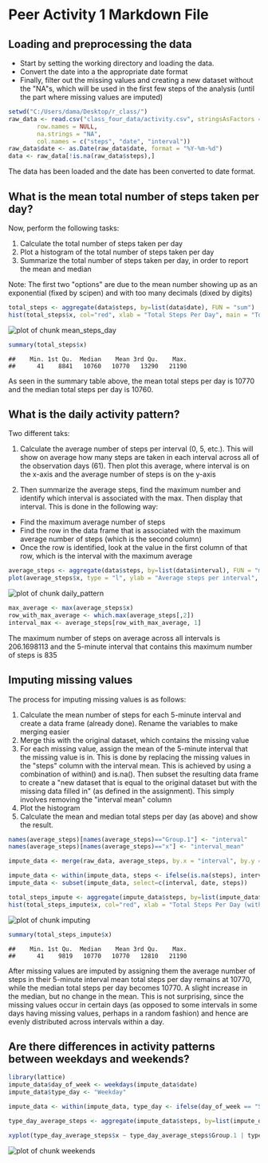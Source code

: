 Peer Activity 1 Markdown File
==============================

## Loading and preprocessing the data
- Start by setting the working directory and loading the data.
- Convert the date into a the appropriate date format
- Finally, filter out the missing values and creating a new dataset without the "NA"s, which will be used in the first few steps of the analysis (until the part where missing values are imputed)


```r
setwd("C:/Users/dama/Desktop/r_class/")
raw_data <- read.csv("class_four_data/activity.csv", stringsAsFactors = TRUE,
        row.names = NULL,
        na.strings = "NA",
        col.names = c("steps", "date", "interval"))
raw_data$date <- as.Date(raw_data$date, format = "%Y-%m-%d") 
data <- raw_data[!is.na(raw_data$steps),]
```

        
The data has been loaded and the date has been converted to date format. 

## What is the mean total number of steps taken per day?
Now, perform the following tasks:  

1. Calculate the total number of steps taken per day  
2. Plot a histogram of the total number of steps taken per day  
3. Summarize the total number of steps taken per day, in order to report the mean and median

Note: The first two "options" are due to the mean number showing up as an exponential (fixed by scipen) and with too many decimals (dixed by digits)


```r
total_steps <- aggregate(data$steps, by=list(data$date), FUN = "sum")
hist(total_steps$x, col="red", xlab = "Total Steps Per Day", main = "Total Steps Per Day")
```

![plot of chunk mean_steps_day](figure/mean_steps_day-1.png) 

```r
summary(total_steps$x)
```

```
##    Min. 1st Qu.  Median    Mean 3rd Qu.    Max. 
##      41    8841   10760   10770   13290   21190
```

As seen in the summary table above, the mean total steps per day is 10770 and the median total steps per day is 10760. 

## What is the daily activity pattern?
Two different taks:

1. Calculate the average number of steps per interval (0, 5, etc.). This will show on average how many steps are taken in each interval across all of the observation days (61). Then plot this average, where interval is on the x-axis and the average number of steps is on the y-axis  

2. Then summarize the average steps, find the maximum number and identify which interval is associated with the max. Then display that interval. This is done in the following way:
- Find the maximum average number of steps
- Find the row in the data frame that is associated with the maximum average number of steps (which is the second column)
- Once the row is identified, look at the value in the first column of that row, which is the interval with the maximum average


```r
average_steps <- aggregate(data$steps, by=list(data$interval), FUN = "mean")
plot(average_steps$x, type = "l", ylab = "Average steps per interval", xlab = "Five minute intervals")
```

![plot of chunk daily_pattern](figure/daily_pattern-1.png) 

```r
max_average <- max(average_steps$x)
row_with_max_average <- which.max(average_steps[,2])
interval_max <- average_steps[row_with_max_average, 1]
```

The maximum number of steps on average across all intervals is 206.1698113 and the 5-minute interval that contains this maximum number of steps is 835

## Imputing missing values
The process for imputing missing values is as follows:  
1. Calculate the mean number of steps for each 5-minute interval and create a data frame (already done). Rename the variables to make merging easier  
2. Merge this with the original dataset, which contains the missing value  
3. For each missing value, assign the mean of the 5-minute interval that the missing value is in. This is done by replacing the missing values in the "steps" column with the interval mean. This is achieved by using a combination of within() and is.na(). Then subset the resulting data frame to create a "new dataset that is equal to the original dataset but with the missing data filled in" (as defined in the assignment). This simply involves removing the "interval mean" column  
4. Plot the histogram  
5. Calculate the mean and median total steps per day (as above) and show the result.


```r
names(average_steps)[names(average_steps)=="Group.1"] <- "interval"
names(average_steps)[names(average_steps)=="x"] <- "interval_mean"

impute_data <- merge(raw_data, average_steps, by.x = "interval", by.y = "interval")

impute_data <- within(impute_data, steps <- ifelse(is.na(steps), interval_mean, steps))
impute_data <- subset(impute_data, select=c(interval, date, steps))

total_steps_impute <- aggregate(impute_data$steps, by=list(impute_data$date), FUN = "sum")
hist(total_steps_impute$x, col="red", xlab = "Total Steps Per Day (with missing values imputed)", main = "Total Steps Per Day (with missing values imputed)")
```

![plot of chunk imputing](figure/imputing-1.png) 

```r
summary(total_steps_impute$x)
```

```
##    Min. 1st Qu.  Median    Mean 3rd Qu.    Max. 
##      41    9819   10770   10770   12810   21190
```

After missing values are imputed by assigning them the average number of steps in their 5-minute interval mean total steps per day remains at 10770, while the median total steps per day becomes 10770. A slight increase in the median, but no change in the mean. This is not surprising, since the missing values occur in certain days (as opposed to some intervals in some days having missing values, perhaps in a random fashion) and hence are evenly distributed across intervals within a day.

## Are there differences in activity patterns between weekdays and weekends?


```r
library(lattice)
impute_data$day_of_week <- weekdays(impute_data$date)
impute_data$type_day <- "Weekday"

impute_data <- within(impute_data, type_day <- ifelse(day_of_week == "Saturday" | day_of_week == "Sunday", "Weekend", "Weekday"))

type_day_average_steps <- aggregate(impute_data$steps, by=list(impute_data$interval, impute_data$type_day), FUN = "mean")

xyplot(type_day_average_steps$x ~ type_day_average_steps$Group.1 | type_day_average_steps$Group.2, t= "l", xlab = "Five minute intervals", ylab = "Average steps per 5-minute interval", layout = c(1,2)) 
```

![plot of chunk weekends](figure/weekends-1.png) 

